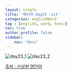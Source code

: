 ```yaml
---
layout: single
title: '영단어 day23 -ist'
categories: englishWord
tag : [english, word, toeic]
toc: true
author_profile: false
sidebar:
    nav: "docs"
---
```



![day23_1](https://ingu627.github.io/images/english/day23_1.jpg)
![day23_2](https://ingu627.github.io/images/english/day23_2.jpg)



[출처 : 신상현 영단어](https://www.aladin.co.kr/shop/wproduct.aspx?ItemId=126278788)